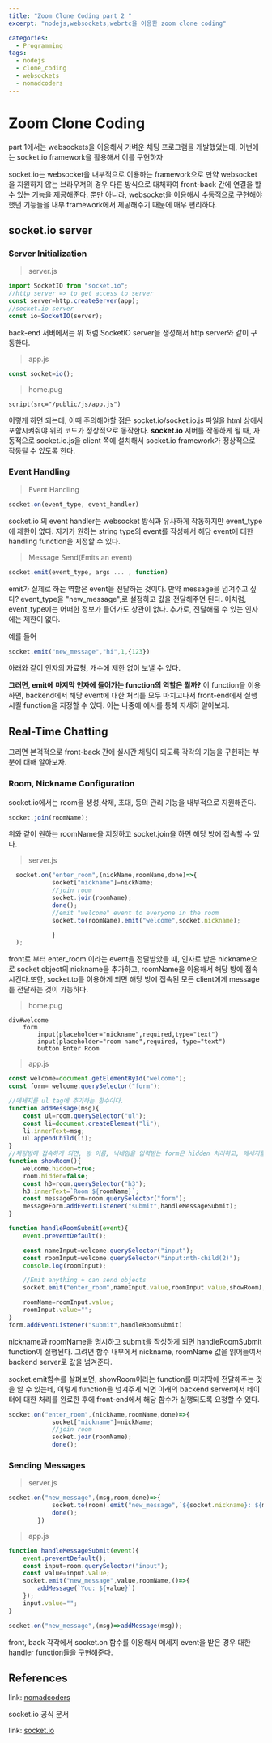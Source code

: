 ```yaml
---
title: "Zoom Clone Coding part 2 "
excerpt: "nodejs,websockets,webrtc을 이용한 zoom clone coding"

categories:
  - Programming
tags:
  - nodejs
  - clone_coding
  - websockets
  - nomadcoders
---
```

# Zoom Clone Coding
part 1에서는 websockets을 이용해서 가벼운 채팅 프로그램을 개발했었는데, 이번에는 socket.io framework을 활용해서 이를 구현하자

socket.io는 websocket을 내부적으로 이용하는 framework으로 만약 websocket을 지원하지 않는 브라우져의 경우 다른 방식으로 대체하여 front-back 간에 연결을 할 수 있는 기능을 제공해준다. 뿐만 아니라, websocket을 이용해서 수동적으로 구현해야 했던 기능들을 내부 framework에서 제공해주기 때문에 매우 편리하다.

## socket.io server 
### Server Initialization
>server.js

```js
import SocketIO from "socket.io";
//http server => to get access to server
const server=http.createServer(app);
//socket.io server
const io=SocketIO(server);
```
back-end 서버에서는
위 처럼 SocketIO server을 생성해서 http server와 같이 구동한다.

>app.js

```js
const socket=io();
```
>home.pug

```pug
script(src="/public/js/app.js")
```
이렇게 하면 되는데, 이때 주의해야할 점은  socket.io/socket.io.js 파일을 html 상에서 포함시켜줘야 위의 코드가 정상적으로 동작한다.
**socket.io** 서버를 작동하게 될 때, 자동적으로 socket.io.js을 client 쪽에 설치해서 socket.io framework가 정상적으로 작동될 수 있도록 한다.

### Event Handling
> Event Handling

```js
socket.on(event_type, event_handler)
```
socket.io 의 event handler는 websocket 방식과 유사하게 작동하지만 event_type에 제한이 없다. 자기가 원하는 string type의 event를 작성해서 해당 event에 대한 handling function을 지정할 수 있다.

>Message Send(Emits an event)

```js
socket.emit(event_type, args ... , function)
```
emit가 실제로 하는 역할은 event을 전달하는 것이다. 
만약 message을 넘겨주고 싶다? event_type을 "new_message",로 설정하고 값을 전달해주면 된다. 이처럼, event_type에는 어떠한 정보가 들어가도 상관이 없다.
추가로, 전달해줄 수 있는 인자에는 제한이 없다.

예를 들어
```js
socket.emit("new_message","hi",1,{123})
```
아래와 같이 인자의 자료형, 개수에 제한 없이 보낼 수 있다. 

**그러면, emit에 마지막 인자에 들어가는 function의 역할은 뭘까?**
이 function을 이용하면, backend에서 해당 event에 대한 처리를 모두 마치고나서 front-end에서 실행시킬 function을 지정할 수 있다. 이는 나중에 예시를 통해 자세히 알아보자.

## Real-Time Chatting
그러면 본격적으로 front-back 간에 실시간 채팅이 되도록 각각의 기능을 구현하는 부분에 대해 알아보자.
### Room, Nickname Configuration
socket.io에서는 room을 생성,삭제, 초대, 등의 관리 기능을 내부적으로 지원해준다.
```js
socket.join(roomName);
```
위와 같이 원하는 roomName을 지정하고 socket.join을 하면 해당 방에 접속할 수 있다.

>server.js

```js
  socket.on("enter_room",(nickName,roomName,done)=>{
            socket["nickname"]=nickName;
            //join room
            socket.join(roomName);
            done();
            //emit "welcome" event to everyone in the room
            socket.to(roomName).emit("welcome",socket.nickname);

            }
  );
```
front로 부터 enter_room 이라는 event을 전달받았을 때, 인자로 받은 nickname으로 socket object의 nickname을 추가하고, roomName을 이용해서 해당 방에 접속시킨다.또한, socket.to를 이용하게 되면 해당 방에 
접속된 모든 client에게 message를 전달하는 것이 가능하다.

>home.pug

```pug
div#welcome
    form
        input(placeholder="nickname",required,type="text")
        input(placeholder="room name",required, type="text")
        button Enter Room
```

>app.js

```js
const welcome=document.getElementById("welcome");
const form= welcome.querySelector("form");

//메세지를 ul tag에 추가하는 함수이다.
function addMessage(msg){
    const ul=room.querySelector("ul");
    const li=document.createElement("li");
    li.innerText=msg;
    ul.appendChild(li);
}
//채팅방에 접속하게 되면, 방 이름, 닉네임을 입력받는 form은 hidden 처리하고, 메세지를 주고 받을 수 있는 input form을 활성화한다. 
function showRoom(){
    welcome.hidden=true;
    room.hidden=false;
    const h3=room.querySelector("h3");
    h3.innerText=`Room ${roomName}`;
    const messageForm=room.querySelector("form");
    messageForm.addEventListener("submit",handleMessageSubmit);
}

function handleRoomSubmit(event){
    event.preventDefault();

    const nameInput=welcome.querySelector("input");
    const roomInput=welcome.querySelector("input:nth-child(2)");
    console.log(roomInput);

    //Emit anything + can send objects
    socket.emit("enter_room",nameInput.value,roomInput.value,showRoom);

    roomName=roomInput.value;
    roomInput.value="";
}
form.addEventListener("submit",handleRoomSubmit)
```
nickname과 roomName을 명시하고 submit을 작성하게 되면 handleRoomSubmit function이 실행된다.
그려면 함수 내부에서 nickname, roomName 값을 읽어들여서 backend server로 값을 넘겨준다. 

socket.emit함수를 살펴보면, showRoom이라는 function를 마지막에 전달해주는 것을 알 수 있는데, 이렇게 function을 넘겨주게 되면 아래의 backend server에서 데이터에 대한 처리를 완료한 후에 front-end에서 해당 함수가 실행되도록 요청할 수 있다.

```js
socket.on("enter_room",(nickName,roomName,done)=>{
            socket["nickname"]=nickName;
            //join room
            socket.join(roomName);
            done();
```

### Sending Messages
>server.js

```js
socket.on("new_message",(msg,room,done)=>{
            socket.to(room).emit("new_message",`${socket.nickname}: ${msg}`);
            done();
        })
```

>app.js

```js
function handleMessageSubmit(event){
    event.preventDefault();
    const input=room.querySelector("input");
    const value=input.value;
    socket.emit("new_message",value,roomName,()=>{
        addMessage(`You: ${value}`)
    });
    input.value="";
}

socket.on("new_message",(msg)=>addMessage(msg));
```
front, back 각각에서 socket.on 함수를 이용해서 메세지 event을 받은 경우 대한 handler function들을 구현해준다.



## References

link: [nomadcoders](https://nomadcoders.co/noom/lectures/3111)

socket.io 공식 문서

link: [socket.io](https://socket.io/docs/v4/)
